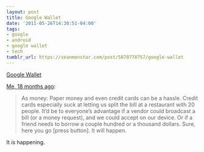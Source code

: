 ```yaml
---
layout: post
title: Google Wallet
date: '2011-05-26T14:30:51-04:00'
tags:
- google
- android
- google wallet
- tech
tumblr_url: https://seanmonstar.com/post/5870778757/google-wallet
---
```

[Google Wallet](http://www.google.com/wallet/)  

[Me, 18 months ago](http://seanmonstar.com/blog/tablets-will-replace-everything/):

> As money: Paper money and even credit cards can be a hassle. Credit cards especially suck at letting us split the bill at a restaurant with 20 people. It’d be to everyone’s advantage if a vendor could broadcast a bill (or a money request), and we could accept on our device. Or if a friend needs to borrow a couple hundred or a thousand dollars. Sure, here you go [press button]. It will happen.

It _is_ happening.

